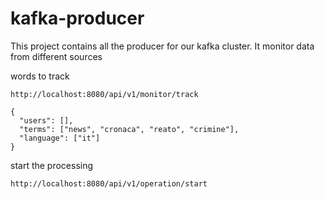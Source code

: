 # kafka-producer
This project contains all the producer for our kafka cluster. It monitor data from different sources

words to track

```
http://localhost:8080/api/v1/monitor/track

{
  "users": [],
  "terms": ["news", "cronaca", "reato", "crimine"],
  "language": ["it"]
}
```

start the processing

```
http://localhost:8080/api/v1/operation/start

```
